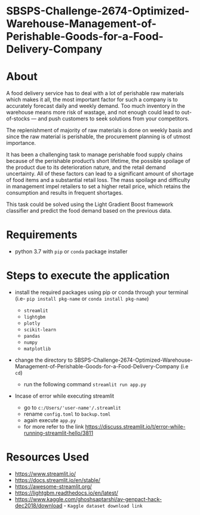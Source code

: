 ﻿# SBSPS-Challenge-2674-Optimized-Warehouse-Management-of-Perishable-Goods-for-a-Food-Delivery-Company

 
 # About

A food delivery service has to deal with a lot of perishable raw materials which makes it all, the most important factor for such a company is to accurately forecast daily and weekly demand. Too much inventory in the warehouse means more risk of wastage, and not enough could lead to out-of-stocks — and push customers to seek solutions from your competitors.

The replenishment of majority of raw materials is done on weekly basis and since the raw material is perishable, the procurement planning is of utmost importance.

It has been a challenging task to manage perishable food supply chains because of the perishable product’s short lifetime, the possible spoilage of the product due to its deterioration nature, and the retail demand uncertainty. All of these factors can lead to a significant amount of shortage of food items and a substantial retail loss. The mass spoilage and difficulty in management impel retailers to set a higher retail price, which retains the consumption and results in frequent shortages.

This task could be solved using the Light Gradient Boost framework classifier and predict the food demand based on the previous data. 
# Requirements
* python 3.7 with ```pip``` or ```conda``` package installer
# Steps to execute the application
- install the required packages using pip or conda through your terminal (i.e- ```pip install pkg-name``` or ```conda install pkg-name```)
   * ```streamlit```
   * ```lightgbm```
   * ```plotly```
   * ```scikit-learn```
   * ```pandas```
   * ```numpy```
   * ```matplotlib```
   
   
- change  the directory to SBSPS-Challenge-2674-Optimized-Warehouse-Management-of-Perishable-Goods-for-a-Food-Delivery-Company (i.e ```cd```)
   * run the following command ```streamlit run app.py```
- Incase of error while executing streamlit
   * go to ```c:/Users/'user-name'/.streamlit```
   * rename ```config.toml``` to ```backup.toml```
   * again execute ```app.py```
   * for more refer to the link https://discuss.streamlit.io/t/error-while-running-streamlit-hello/3811
# Resources Used
* https://www.streamlit.io/
* https://docs.streamlit.io/en/stable/
* https://awesome-streamlit.org/
* https://lightgbm.readthedocs.io/en/latest/
* https://www.kaggle.com/ghoshsaptarshi/av-genpact-hack-dec2018/download - ```Kaggle dataset download link```
